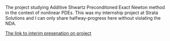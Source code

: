 The project studying Additive Shwartz Preconditoned Exact Newton method in the context of nonlinear PDEs. This was my internship project at Strata Solutions and I can only share halfway-progress here without violating the NDA.

[The link to interim presenation on project](https://drive.google.com/file/d/1Q7JUiF9jZi2bkjx-kXzM1NvNorkZ6RfF/view?usp=share_link)
